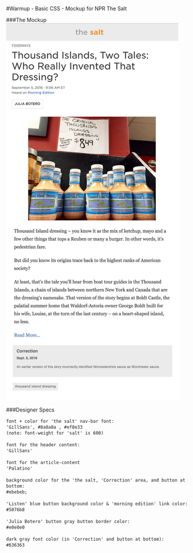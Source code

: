 #Warmup - Basic CSS - Mockup for NPR The Salt

###The Mockup
![mockup](./mockups/npr-basic-css-mockup.png)

###Designer Specs
```
font + color for 'the salt' nav-bar font:
'GillSans', #8a8a8a , #ef8e33 
(note: font-weight for 'salt' is 600)

font for the header content:
'GillSans'

font for the article-content
'Palatino'

background color for the 'the salt, 'Correction' area, and button at bottom:
#ebebeb;

'Listen' blue button background color & 'morning edition' link color:
#5076b8

'Julia Botero' button gray button border color:
#e0e0e0

dark gray font color (in 'Correction' and button at bottom):
#636363
```
